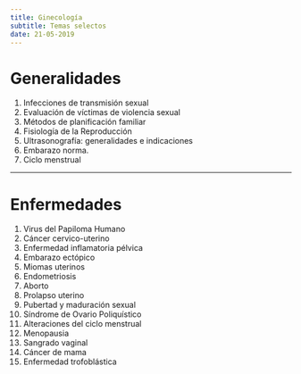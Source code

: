 ```yaml
---
title: Ginecología
subtitle: Temas selectos
date: 21-05-2019
---
```


# Generalidades

1. Infecciones de transmisión sexual
2. Evaluación de víctimas de violencia sexual
3. Métodos de planificación familiar
4. Fisiología de la Reproducción
5. Ultrasonografía: generalidades e indicaciones
6. Embarazo norma.
7. Ciclo menstrual

--------

# Enfermedades

1. Virus del Papiloma Humano
2. Cáncer cervico-uterino
3. Enfermedad inflamatoria pélvica
4. Embarazo ectópico
5. Miomas uterinos
6. Endometriosis
7. Aborto
8. Prolapso uterino
9. Pubertad y maduración sexual
10. Síndrome de Ovario Poliquístico
11. Alteraciones del ciclo menstrual
12. Menopausia
13. Sangrado vaginal
14. Cáncer de mama
15. Enfermedad trofoblástica
